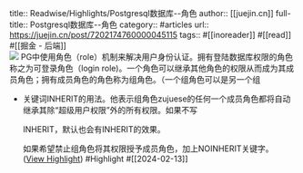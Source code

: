 title:: Readwise/Highlights/Postgresql数据库--角色
author:: [[juejin.cn]]
full-title:: Postgresql数据库--角色
category:: #articles
url:: https://juejin.cn/post/7202174760000045115
tags:: #[[inoreader]] #[[read]] #[[掘金 - 后端]]  
![](https://readwise-assets.s3.amazonaws.com/static/images/article1.be68295a7e40.png)
PG中使用角色（role）机制来解决用户身份认证。拥有登陆数据库权限的角色称之为可登录角色（login role)。一个角色可以继承其他角色的权限从而成为其成员角色；拥有成员角色的角色称为组角色。（一个组角色可以是另一个组

- 关键词INHERIT的用法。他表示组角色zujuese的任何一个成员角色都将自动继承其除“超级用户权限”外的所有权限。如果不写
  
  INHERIT，默认也会有INHERIT的效果。
  
  如果希望禁止组角色将其权限授予成员角色，加上NOINHERIT关键字。 ([View Highlight](https://read.readwise.io/read/01hpgzqgypgjhac20y667ar31d)) #Highlight #[[2024-02-13]]